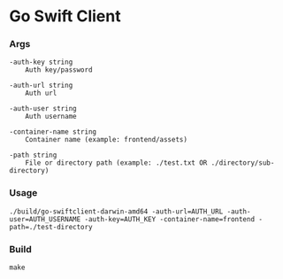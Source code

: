 # Go Swift Client

### Args

```text
-auth-key string
    Auth key/password
    
-auth-url string
    Auth url
    
-auth-user string
    Auth username
    
-container-name string
    Container name (example: frontend/assets)
    
-path string
    File or directory path (example: ./test.txt OR ./directory/sub-directory)
```

### Usage

```shell
./build/go-swiftclient-darwin-amd64 -auth-url=AUTH_URL -auth-user=AUTH_USERNAME -auth-key=AUTH_KEY -container-name=frontend -path=./test-directory
```

### Build

```shell
make
```